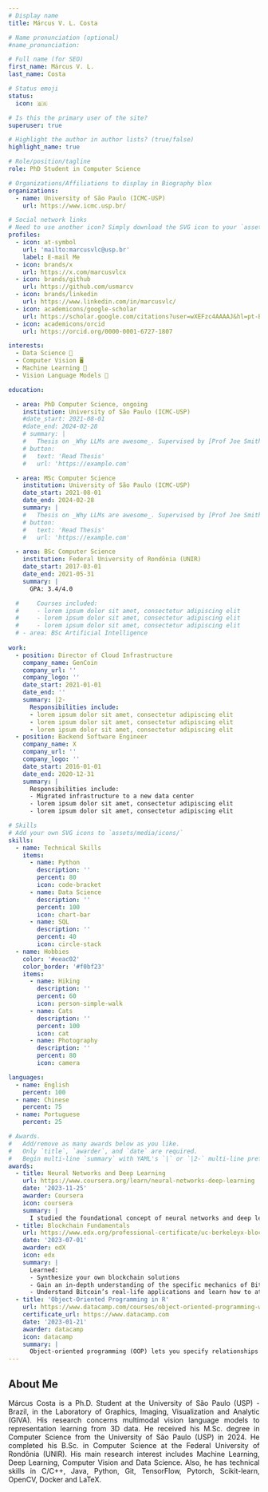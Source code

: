 ```yaml
---
# Display name
title: Márcus V. L. Costa  

# Name pronunciation (optional)
#name_pronunciation: 

# Full name (for SEO)
first_name: Márcus V. L.  
last_name: Costa

# Status emoji
status:
  icon: 🇧🇷

# Is this the primary user of the site?
superuser: true

# Highlight the author in author lists? (true/false)
highlight_name: true

# Role/position/tagline
role: PhD Student in Computer Science

# Organizations/Affiliations to display in Biography blox
organizations:
  - name: University of São Paulo (ICMC-USP)
    url: https://www.icmc.usp.br/

# Social network links
# Need to use another icon? Simply download the SVG icon to your `assets/media/icons/` folder.
profiles:
  - icon: at-symbol
    url: 'mailto:marcusvlc@usp.br'
    label: E-mail Me
  - icon: brands/x
    url: https://x.com/marcusvlcx
  - icon: brands/github
    url: https://github.com/usmarcv 
  - icon: brands/linkedin
    url: https://www.linkedin.com/in/marcusvlc/
  - icon: academicons/google-scholar
    url: https://scholar.google.com/citations?user=wXEFzc4AAAAJ&hl=pt-BR
  - icon: academicons/orcid
    url: https://orcid.org/0000-0001-6727-1807

interests:
  - Data Science 🎲
  - Computer Vision 🖥
  - Machine Learning 🤖
  - Vision Language Models 💬

education:

  - area: PhD Computer Science, ongoing
    institution: University of São Paulo (ICMC-USP)
    #date_start: 2021-08-01
    #date_end: 2024-02-28
    # summary: |
    #   Thesis on _Why LLMs are awesome_. Supervised by [Prof Joe Smith](https://example.com). Presented papers at 5 IEEE conferences with the contributions being published in 2 Springer journals.
    # button:
    #   text: 'Read Thesis'
    #   url: 'https://example.com'

  - area: MSc Computer Science
    institution: University of São Paulo (ICMC-USP)
    date_start: 2021-08-01
    date_end: 2024-02-28
    summary: |
    #   Thesis on _Why LLMs are awesome_. Supervised by [Prof Joe Smith](https://example.com). Presented papers at 5 IEEE conferences with the contributions being published in 2 Springer journals.
    # button:
    #   text: 'Read Thesis'
    #   url: 'https://example.com'

  - area: BSc Computer Science
    institution: Federal University of Rondônia (UNIR)
    date_start: 2017-03-01
    date_end: 2021-05-31
    summary: |
      GPA: 3.4/4.0

  #     Courses included:
  #     - lorem ipsum dolor sit amet, consectetur adipiscing elit
  #     - lorem ipsum dolor sit amet, consectetur adipiscing elit
  #     - lorem ipsum dolor sit amet, consectetur adipiscing elit
  # - area: BSc Artificial Intelligence
    
work:
  - position: Director of Cloud Infrastructure
    company_name: GenCoin
    company_url: ''
    company_logo: ''
    date_start: 2021-01-01
    date_end: ''
    summary: |2-
      Responsibilities include:
      - lorem ipsum dolor sit amet, consectetur adipiscing elit
      - lorem ipsum dolor sit amet, consectetur adipiscing elit
      - lorem ipsum dolor sit amet, consectetur adipiscing elit
  - position: Backend Software Engineer
    company_name: X
    company_url: ''
    company_logo: ''
    date_start: 2016-01-01
    date_end: 2020-12-31
    summary: |
      Responsibilities include:
      - Migrated infrastructure to a new data center
      - lorem ipsum dolor sit amet, consectetur adipiscing elit
      - lorem ipsum dolor sit amet, consectetur adipiscing elit

# Skills
# Add your own SVG icons to `assets/media/icons/`
skills:
  - name: Technical Skills
    items:
      - name: Python
        description: ''
        percent: 80
        icon: code-bracket
      - name: Data Science
        description: ''
        percent: 100
        icon: chart-bar
      - name: SQL
        description: ''
        percent: 40
        icon: circle-stack
  - name: Hobbies
    color: '#eeac02'
    color_border: '#f0bf23'
    items:
      - name: Hiking
        description: ''
        percent: 60
        icon: person-simple-walk
      - name: Cats
        description: ''
        percent: 100
        icon: cat
      - name: Photography
        description: ''
        percent: 80
        icon: camera

languages:
  - name: English
    percent: 100
  - name: Chinese
    percent: 75
  - name: Portuguese
    percent: 25

# Awards.
#   Add/remove as many awards below as you like.
#   Only `title`, `awarder`, and `date` are required.
#   Begin multi-line `summary` with YAML's `|` or `|2-` multi-line prefix and indent 2 spaces below.
awards:
  - title: Neural Networks and Deep Learning
    url: https://www.coursera.org/learn/neural-networks-deep-learning
    date: '2023-11-25'
    awarder: Coursera
    icon: coursera
    summary: |
      I studied the foundational concept of neural networks and deep learning. By the end, I was familiar with the significant technological trends driving the rise of deep learning; build, train, and apply fully connected deep neural networks; implement efficient (vectorized) neural networks; identify key parameters in a neural network’s architecture; and apply deep learning to your own applications.
  - title: Blockchain Fundamentals
    url: https://www.edx.org/professional-certificate/uc-berkeleyx-blockchain-fundamentals
    date: '2023-07-01'
    awarder: edX
    icon: edx
    summary: |
      Learned:
      - Synthesize your own blockchain solutions
      - Gain an in-depth understanding of the specific mechanics of Bitcoin
      - Understand Bitcoin’s real-life applications and learn how to attack and destroy Bitcoin, Ethereum, smart contracts and Dapps, and alternatives to Bitcoin’s Proof-of-Work consensus algorithm
  - title: 'Object-Oriented Programming in R'
    url: https://www.datacamp.com/courses/object-oriented-programming-with-s3-and-r6-in-r
    certificate_url: https://www.datacamp.com
    date: '2023-01-21'
    awarder: datacamp
    icon: datacamp
    summary: |
      Object-oriented programming (OOP) lets you specify relationships between functions and the objects that they can act on, helping you manage complexity in your code. This is an intermediate level course, providing an introduction to OOP, using the S3 and R6 systems. S3 is a great day-to-day R programming tool that simplifies some of the functions that you write. R6 is especially useful for industry-specific analyses, working with web APIs, and building GUIs.
---
```


## About Me

<p align="justify">
Márcus Costa is a Ph.D. Student at the University of São Paulo (USP) - Brazil, in the Laboratory of Graphics, Imaging, Visualization and Analytic (GIVA). His research concerns multimodal vision language models to representation learning from 3D data. He received his M.Sc. degree in Computer Science from the University of São Paulo (USP) in 2024. He completed his B.Sc. in Computer Science at the Federal University of Rondônia (UNIR). His main research interest includes Machine Learning, Deep Learning, Computer Vision and Data Science. Also, he has technical skills in C/C++, Java, Python, Git, TensorFlow, Pytorch, Scikit-learn, OpenCV, Docker and LaTeX.
</p>

